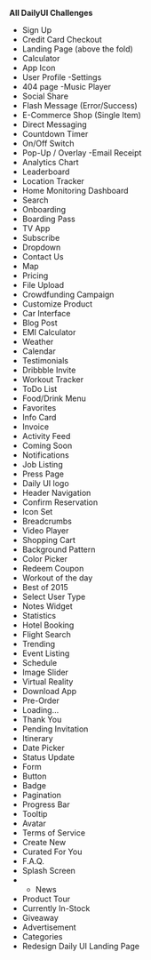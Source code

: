 **All DailyUI Challenges**
- Sign Up
- Credit Card Checkout
- Landing Page (above the fold)
- Calculator
- App Icon
- User Profile
-Settings
- 404 page
-Music Player
- Social Share
- Flash Message (Error/Success)
- E-Commerce Shop (Single Item)
- Direct Messaging
- Countdown Timer
- On/Off Switch
- Pop-Up / Overlay
-Email Receipt
- Analytics Chart
- Leaderboard
- Location Tracker
- Home Monitoring Dashboard
- Search
- Onboarding
- Boarding Pass
- TV App
- Subscribe
- Dropdown
- Contact Us
- Map
- Pricing
- File Upload
- Crowdfunding Campaign
- Customize Product
- Car Interface
- Blog Post
- EMI Calculator
- Weather
- Calendar
- Testimonials
- Dribbble Invite
- Workout Tracker
- ToDo List
- Food/Drink Menu
- Favorites
- Info Card
- Invoice
- Activity Feed
- Coming Soon
- Notifications
- Job Listing
- Press Page
- Daily UI logo
- Header Navigation
- Confirm Reservation
- Icon Set
- Breadcrumbs
- Video Player
- Shopping Cart
- Background Pattern
- Color Picker
- Redeem Coupon
- Workout of the day
- Best of 2015
- Select User Type
- Notes Widget
- Statistics
- Hotel Booking
- Flight Search
- Trending
- Event Listing
- Schedule
- Image Slider
- Virtual Reality
- Download App
- Pre-Order
- Loading...
- Thank You
- Pending Invitation
- Itinerary
- Date Picker
- Status Update
- Form
- Button
- Badge
- Pagination
- Progress Bar
- Tooltip
- Avatar
- Terms of Service
- Create New
- Curated For You
- F.A.Q.
- Splash Screen
- - News
- Product Tour
- Currently In-Stock
- Giveaway
- Advertisement
- Categories
- Redesign Daily UI Landing Page